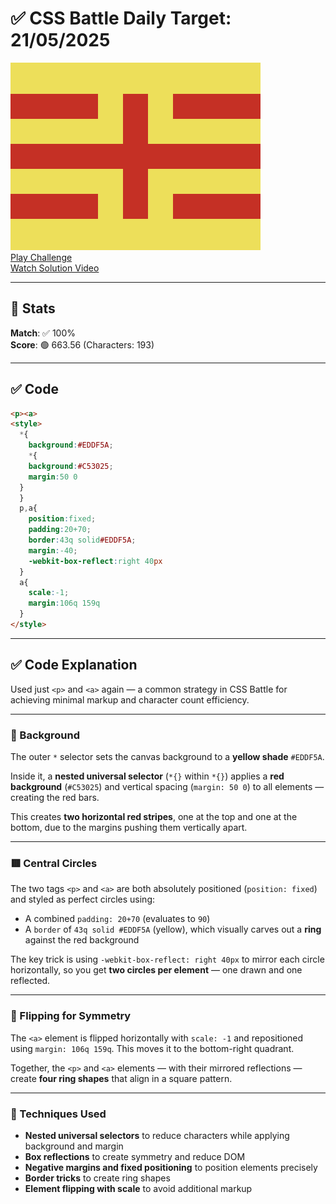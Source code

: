 # ✅ CSS Battle Daily Target: 21/05/2025

![Target](./images/21.png)  
[Play Challenge](https://cssbattle.dev/play/DBzBme8qh4CaDBy9PrBC)  
[Watch Solution Video](https://youtube.com/shorts/hQNu1lfed3A)

---

## 🔢 Stats

**Match**: ✅ 100%  
**Score**: 🟢 663.56 (Characters: 193)

---

## ✅ Code

```html
<p><a>
<style>
  *{
    background:#EDDF5A;
    *{
    background:#C53025;
    margin:50 0
  }
  }
  p,a{
    position:fixed;
    padding:20+70;
    border:43q solid#EDDF5A;
    margin:-40;
    -webkit-box-reflect:right 40px
  }
  a{
    scale:-1;
    margin:106q 159q
  }
</style>
```

---

## ✅ Code Explanation

Used just `<p>` and `<a>` again — a common strategy in CSS Battle for achieving minimal markup and character count efficiency.

---

### 🎨 Background

The outer `*` selector sets the canvas background to a **yellow shade** `#EDDF5A`.

Inside it, a **nested universal selector** (`*{}` within `*{}`) applies a **red background** (`#C53025`) and vertical spacing (`margin: 50 0`) to all elements — creating the red bars.

This creates **two horizontal red stripes**, one at the top and one at the bottom, due to the margins pushing them vertically apart.

---

### 🟥 Central Circles

The two tags `<p>` and `<a>` are both absolutely positioned (`position: fixed`) and styled as perfect circles using:

* A combined `padding: 20+70` (evaluates to `90`)
* A `border` of `43q solid #EDDF5A` (yellow), which visually carves out a **ring** against the red background

The key trick is using `-webkit-box-reflect: right 40px` to mirror each circle horizontally, so you get **two circles per element** — one drawn and one reflected.

---

### 🔄 Flipping for Symmetry

The `<a>` element is flipped horizontally with `scale: -1` and repositioned using `margin: 106q 159q`. This moves it to the bottom-right quadrant.

Together, the `<p>` and `<a>` elements — with their mirrored reflections — create **four ring shapes** that align in a square pattern.

---

### 🧠 Techniques Used

* **Nested universal selectors** to reduce characters while applying background and margin
* **Box reflections** to create symmetry and reduce DOM
* **Negative margins and fixed positioning** to position elements precisely
* **Border tricks** to create ring shapes
* **Element flipping with scale** to avoid additional markup
